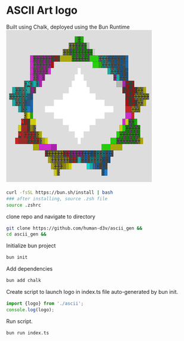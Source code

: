 # ASCII Art logo 
Built using Chalk, deployed using the Bun Runtime
![ascii logo](/assets/logo.png)

```bash
curl -fsSL https://bun.sh/install | bash
### after installing, source .zsh file
source .zshrc
```
clone repo and navigate to directory
```bash
git clone https://github.com/human-d3v/ascii_gen &&
cd ascii_gen &&
```
Initialize bun project
```bash
bun init
```
Add dependencies
```bash
bun add chalk
```
Create script to launch logo in index.ts file auto-generated by bun init.

```typescript
import {logo} from './ascii';
console.log(logo);
```

Run script. 
```bash
bun run index.ts
```
